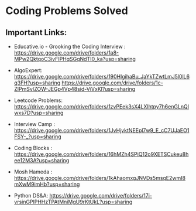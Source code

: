 # Coding Problems Solved



## Important Links:

+ Educative.io - Grooking the Coding Interview : https://drive.google.com/drive/folders/1a8-MPw2QktqoC3ivFIPHqSGqNdTI0_ka?usp=sharing

+ AlgoExpert: https://drive.google.com/drive/folders/190HlgihaBu_JaYkTZwtLmJ5l0lL6q3FH?usp=sharing
https://drive.google.com/drive/folders/1c-ZlPmSvIZOW-JEGp4Vp48sid-ViVxKl?usp=sharing

+ Leetcode Problems: https://drive.google.com/drive/folders/1zvPEek3sX4LXlhtpy7h6enGLnQlwxs7D?usp=sharing

+ Interview Camp : https://drive.google.com/drive/folders/1JvHjvktNEEpl7w9_E_cC7UJaEO1FSY-_?usp=sharing

+ Coding Blocks : https://drive.google.com/drive/folders/16hMZh4SPiQ12o9XETSCukeu8hee12M3A?usp=sharing

+ Mosh Hameda : https://drive.google.com/drive/folders/1kAhaomxgJNVDs5msqE2wmI8mXwM9imHb?usp=sharing

+ Python DS&A: https://drive.google.com/drive/folders/17i-vrsinGPlPHHzTPAtMniMgU9rKtUkL?usp=sharing


